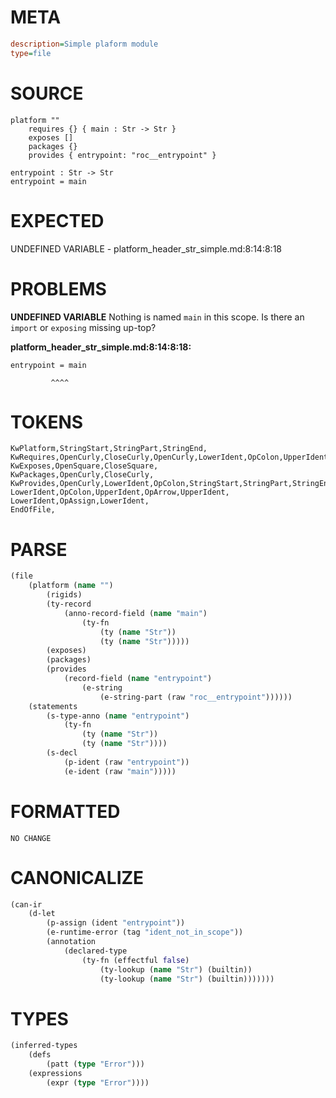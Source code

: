 # META
~~~ini
description=Simple plaform module
type=file
~~~
# SOURCE
~~~roc
platform ""
	requires {} { main : Str -> Str }
	exposes []
	packages {}
	provides { entrypoint: "roc__entrypoint" }

entrypoint : Str -> Str
entrypoint = main
~~~
# EXPECTED
UNDEFINED VARIABLE - platform_header_str_simple.md:8:14:8:18
# PROBLEMS
**UNDEFINED VARIABLE**
Nothing is named `main` in this scope.
Is there an `import` or `exposing` missing up-top?

**platform_header_str_simple.md:8:14:8:18:**
```roc
entrypoint = main
```
             ^^^^


# TOKENS
~~~zig
KwPlatform,StringStart,StringPart,StringEnd,
KwRequires,OpenCurly,CloseCurly,OpenCurly,LowerIdent,OpColon,UpperIdent,OpArrow,UpperIdent,CloseCurly,
KwExposes,OpenSquare,CloseSquare,
KwPackages,OpenCurly,CloseCurly,
KwProvides,OpenCurly,LowerIdent,OpColon,StringStart,StringPart,StringEnd,CloseCurly,
LowerIdent,OpColon,UpperIdent,OpArrow,UpperIdent,
LowerIdent,OpAssign,LowerIdent,
EndOfFile,
~~~
# PARSE
~~~clojure
(file
	(platform (name "")
		(rigids)
		(ty-record
			(anno-record-field (name "main")
				(ty-fn
					(ty (name "Str"))
					(ty (name "Str")))))
		(exposes)
		(packages)
		(provides
			(record-field (name "entrypoint")
				(e-string
					(e-string-part (raw "roc__entrypoint"))))))
	(statements
		(s-type-anno (name "entrypoint")
			(ty-fn
				(ty (name "Str"))
				(ty (name "Str"))))
		(s-decl
			(p-ident (raw "entrypoint"))
			(e-ident (raw "main")))))
~~~
# FORMATTED
~~~roc
NO CHANGE
~~~
# CANONICALIZE
~~~clojure
(can-ir
	(d-let
		(p-assign (ident "entrypoint"))
		(e-runtime-error (tag "ident_not_in_scope"))
		(annotation
			(declared-type
				(ty-fn (effectful false)
					(ty-lookup (name "Str") (builtin))
					(ty-lookup (name "Str") (builtin)))))))
~~~
# TYPES
~~~clojure
(inferred-types
	(defs
		(patt (type "Error")))
	(expressions
		(expr (type "Error"))))
~~~
